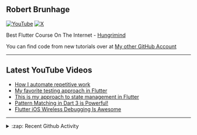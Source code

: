 ## Robert Brunhage

[![YouTube](https://img.shields.io/badge/YouTube-%23FF0000.svg?style=for-the-badge&logo=YouTube&logoColor=white)](http://bit.ly/2SUyRhx)
[![X](https://img.shields.io/badge/X-%23000000.svg?style=for-the-badge&logo=X&logoColor=white)](https://x.com/intent/follow?original_referer=https%3A%2F%2Fgithub.com%2Frobertbrunhage&screen_name=robertbrunhage)

Best Flutter Course On The Internet - [Hungrimind](https://hungrimind.com)

You can find code from new tutorials over at [My other GitHub Account](https://github.com/Robert-Brunhage-Organization)

---

## Latest YouTube Videos
<!-- YOUTUBE:START -->
- [How I automate repetitive work](https://www.youtube.com/watch?v=CNkL6dEOGTo)
- [My favorite testing approach in Flutter](https://www.youtube.com/watch?v=ywGfds4gPZw)
- [This is my approach to state management in Flutter](https://www.youtube.com/watch?v=JFqB2FiXGzU)
- [Pattern Matching in Dart 3 is Powerful!](https://www.youtube.com/watch?v=j3fzeDpd2ts)
- [Flutter iOS Wireless Debugging Is Awesome](https://www.youtube.com/watch?v=atbStqnPXC8)
<!-- YOUTUBE:END -->

---

<details>
  <summary>:zap: Recent Github Activity</summary>
  
<!--START_SECTION:activity-->
1. 🎉 Merged PR [#3](https://github.com/hungrimind/flutter-of-the-year/pull/3) in [hungrimind/flutter-of-the-year](https://github.com/hungrimind/flutter-of-the-year)
2. 🗣 Commented on [#11438](https://github.com/flutter/website/issues/11438#issuecomment-2497097589) in [flutter/website](https://github.com/flutter/website)
3. 🗣 Commented on [#11414](https://github.com/flutter/website/pull/11414#issuecomment-2489105331) in [flutter/website](https://github.com/flutter/website)
4. 💪 Opened PR [#6](https://github.com/hungrimind/flutter_todo/pull/6) in [hungrimind/flutter_todo](https://github.com/hungrimind/flutter_todo)
5. 🗣 Commented on [#13323](https://github.com/firebase/flutterfire/issues/13323#issuecomment-2357654439) in [firebase/flutterfire](https://github.com/firebase/flutterfire)
<!--END_SECTION:activity-->

</details>

[twitter]: https://twitter.com/robertbrunhage
[youtube]: https://youtube.com/c/robertbrunhage
[instagram]: https://instagram.com/robertbrunhagedev
